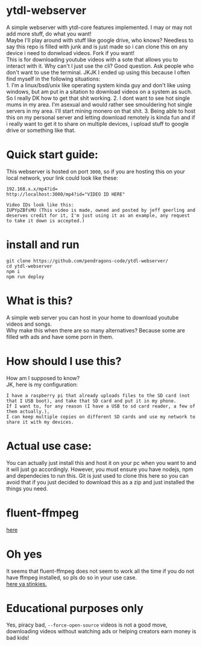 # ytdl-webserver
A simple webserver with ytdl-core features implemented. I may or may not add more stuff, do what you want!        
Maybe I'll play around with stuff like google drive, who knows? Needless to say this repo is filled with junk and is just made so i can clone this on any device i need to donwload videos. Fork if you want!             
This is for downloading youtube videos with a sote that allows you to interact with it. Why can't I just use the cli? Good question. Ask people who don't want to use the terminal. JKJK I ended up using this because I often find myself in the following situations:     
    1. I'm a linux/bsd/unix like operating system kinda guy and don't like using windows, but am put in a sitation to download videos on a system as such. So I really DK how to get that shit working.
    2. I dont want to see hot single mums in my area. I'm asexual and would rather see smouldering hot single servers in my area. I'll start mining monero on that shit.
    3. Being able to host this on my personal server and letting download remotely is kinda fun and if i really want to get it to share on multiple devices, i upload stuff to google drive or something like that.

# Quick start guide:

This webserver is hosted on port `3000`, so if you are hosting this on your local network, your link could look like these:
```
192.168.x.x/mp4?id=
http://localhost:3000/mp4?id="VIDEO ID HERE"

Video IDs look like this:
IUPYpZBfsMU (This video is made, owned and posted by jeff geerling and deserves credit for it, I'm just using it as an example, any request to take it down is accepted.)
```
# install and run

```
git clone https://github.com/pendragons-code/ytdl-webserver/
cd ytdl-webserver
npm i
npm run deploy
```
# What is this?
A simple web server you can host in your home to download youtube videos and songs.        
Why make this when there are so many alternatives? Because some are filled wth ads and have some porn in them.

# How should I use this?
How am I supposed to know?      
JK, here is my configuration:
```
I have a raspberry pi that already uploads files to the SD card (not that I USB boot), and take that SD card and put it in my phone. 
If I want to, for any reason (I have a USB to sd card reader, a few of them actually.), 
I can keep multiple copies on different SD cards and use my network to share it with my devices.
```
# Actual use case:
You can actually just install this and host it on your pc when you want to and it will just go accordingly. However, you must ensure you have nodejs, npm and dependecies to run this. Git is just used to clone this here so you can avoid that if you just decided to download this as a zip and just installed the things you need.

# fluent-ffmpeg
[here](https://www.npmjs.com/package/fluent-ffmpeg)


# Oh yes

It seems that fluent-ffmpeg does not seem to work all the time if you do not have ffmpeg installed, so pls do so in your use case.    
    [here ya stinkies.](https://ffmpeg.org/)
# Educational purposes only

Yes, piracy bad, `--force-open-source` videos is not a good move, downloading videos without watching ads or helping creators earn money is bad kids!
